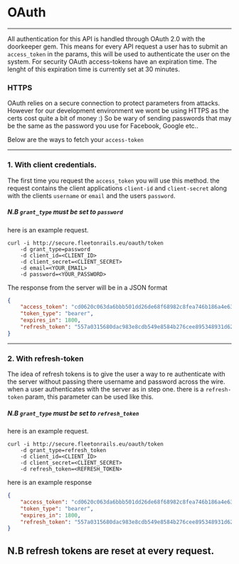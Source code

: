 # OAuth
---

All authentication for this API is handled through OAuth 2.0 with the doorkeeper gem.
This means for every API request a user has to submit an `access_token` in the params, this will
be used to authenticate the user on the system. For security OAuth access-tokens have an expiration time.
The lenght of this expiration time is currently set at 30 minutes.

### HTTPS
OAuth relies on a secure connection to protect parameters from attacks. However for our development
environment we wont be using HTTPS as the certs cost quite a bit of money :)
So be wary of sending passwords that may be the same as the password you use for Facebook, Google etc..

Below are the ways to fetch your `access-token`

---
### 1. With client credentials.
The first time you request the `access_token` you will use this method. the request contains the client
applications `client-id` and `client-secret` along with the clients `username` or `email` and the users
`password`.
##### N.B `grant_type` must be set to `password`
here is an example request.

```
curl -i http://secure.fleetonrails.eu/oauth/token
    -d grant_type=password
    -d client_id=<CLIENT_ID>
    -d client_secret=<CLIENT_SECRET>
    -d email=<YOUR_EMAIL>
    -d password=<YOUR_PASSWORD>
```

The response from the server will be in a JSON format

``` json
{
    "access_token": "cd0620c063da6bbb501dd26de68f68982c8fea746b186a4e63b5275c1dce614c",
    "token_type": "bearer",
    "expires_in": 1800,
    "refresh_token": "557a0315680dac983e8cdb549e8584b276cee895348931d62b2b33d72177a5a2"
}
```

---

### 2. With refresh-token
The idea of refresh tokens is to give the user a way to re authenticate with the server without passing
there username and password across the wire. when a user authenticates with the server as in step one.
there is a `refresh-token` param, this parameter can be used like this.
##### N.B `grant_type` must be set to `refresh_token`
here is an example request.

```
curl -i http://secure.fleetonrails.eu/oauth/token
    -d grant_type=refresh_token
    -d client_id=<CLIENT_ID>
    -d client_secret=<CLIENT_SECRET>
    -d refresh_token=<REFRESH_TOKEN>
```

here is an example response

``` json
{
    "access_token": "cd0620c063da6bbb501dd26de68f68982c8fea746b186a4e63b5275c1dce614c",
    "token_type": "bearer",
    "expires_in": 1800,
    "refresh_token": "557a0315680dac983e8cdb549e8584b276cee895348931d62b2b33d72177a5a2"
}
```

## N.B refresh tokens are reset at every request.